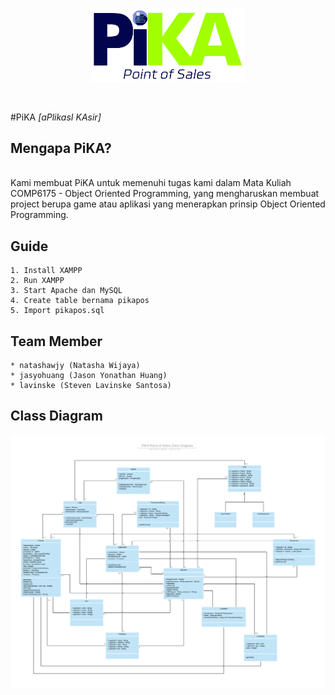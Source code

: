 <p align="center">
  <img width="245.5" height="auto" src="Pika_POS.png">
</p>
<br/>

#PiKA <i>[aPlikasI KAsir]</i>

## Mengapa PiKA?
<br/>
Kami membuat PiKA untuk memenuhi tugas kami dalam Mata Kuliah COMP6175 - Object Oriented Programming, yang mengharuskan membuat project berupa game atau aplikasi yang menerapkan prinsip Object Oriented Programming.

## Guide
	1. Install XAMPP
	2. Run XAMPP
	3. Start Apache dan MySQL
	4. Create table bernama pikapos
	5. Import pikapos.sql

## Team Member
	* natashawjy (Natasha Wijaya)
	* jasyohuang (Jason Yonathan Huang)
	* lavinske (Steven Lavinske Santosa)

## Class Diagram
![Class Diagram](ClassDiagram-PiKA.png)
